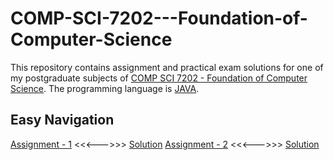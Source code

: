 # COMP-SCI-7202---Foundation-of-Computer-Science
This repository contains assignment and practical exam solutions for one of my postgraduate subjects of [COMP SCI 7202 - Foundation of Computer Science](https://www.adelaide.edu.au/course-outlines/106388/1/sem-2/). The programming language is [JAVA](https://docs.oracle.com/javase/7/docs/api/java/lang/ref/Reference.html). 

## Easy Navigation
[Assignment - 1](https://github.com/Vanditg/COMP-SCI-7202---Foundation-of-Computer-Science/tree/master/Assignment%20-%201/Problem) <<<--->>> [Solution](https://github.com/Vanditg/COMP-SCI-7202---Foundation-of-Computer-Science/tree/master/Assignment%20-%201/Solution)
[Assignment - 2](https://github.com/Vanditg/COMP-SCI-7202---Foundation-of-Computer-Science/tree/master/Assignment%20-%202/Problem) <<<--->>> [Solution](https://github.com/Vanditg/COMP-SCI-7202---Foundation-of-Computer-Science/tree/master/Assignment%20-%202/Solution)